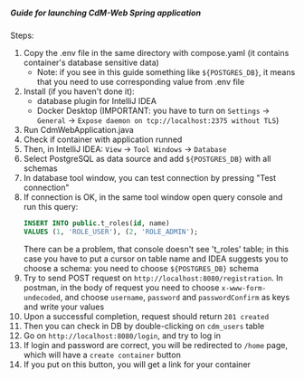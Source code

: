 ##### Guide for launching CdM-Web Spring application



Steps:
1. Copy the .env file in the same directory with compose.yaml (it contains container's database sensitive data)
   * Note: if you see in this guide something like `${POSTGRES_DB}`, it means that you need to use corresponding value from .env file
2. Install (if you haven't done it): 
    * database plugin for IntelliJ IDEA
    * Docker Desktop (IMPORTANT: you have to turn on `Settings` -> `General` -> `Expose daemon on tcp://localhost:2375 without TLS`)
3. Run CdmWebApplication.java
4. Check if container with application runned
5. Then, in IntelliJ IDEA: `View` -> `Tool Windows` -> `Database`
6. Select PostgreSQL as data source and add `${POSTGRES_DB}` with all schemas
7. In database tool window, you can test connection by pressing "Test connection"
8. If connection is OK, in the same tool window open query console and run this query:
   ```sql
   INSERT INTO public.t_roles(id, name)
   VALUES (1, 'ROLE_USER'), (2, 'ROLE_ADMIN');
   ```
   There can be a problem, that console doesn't see 't_roles' table; in this case you have to put a cursor on table name and IDEA suggests you to choose a schema: you need to choose `${POSTGRES_DB}` schema
9. Try to send POST request on `http://localhost:8080/registration`. In postman, in the body of request you need to choose `x-www-form-undecoded`, and choose `username`, `password` and `passwordConfirm` as keys and write your values
10. Upon a successful completion, request should return `201 created`
11. Then you can check in DB by double-clicking on `cdm_users` table
12. Go on `http://localhost:8080/login`, and try to log in
13. If login and password are correct, you will be redirected to `/home` page, which will have a `create container` button
14. If you put on this button, you will get a link for your container